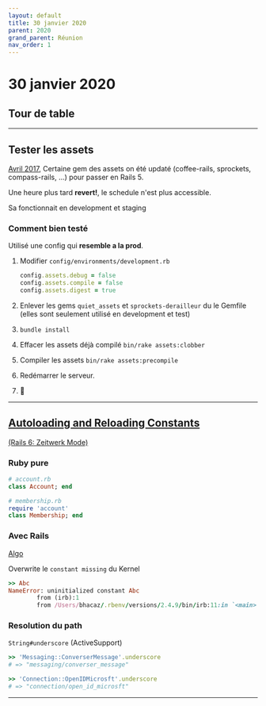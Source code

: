 ```yaml
---
layout: default
title: 30 janvier 2020
parent: 2020
grand_parent: Réunion
nav_order: 1
---
```


# 30 janvier 2020

## Tour de table

---

## Tester les assets

[Avril 2017](https://github.com/petalmd/petalmd.rails/pull/1073), Certaine gem des assets on été updaté (coffee-rails, sprockets, compass-rails, ...) pour passer en Rails 5.

Une heure plus tard **revert!**, le schedule n'est plus accessible.

Sa fonctionnait en development et staging

### Comment bien testé

Utilisé une config qui **resemble a la prod**.

1. Modifier `config/environments/development.rb`

	```ruby
	config.assets.debug = false
	config.assets.compile = false
	config.assets.digest = true
	```

2. Enlever les gems `quiet_assets` et `sprockets-derailleur` du le Gemfile (elles sont seulement utilisé en development et test)
3. `bundle install`
4. Effacer les assets déjà compilé `bin/rake assets:clobber`
5. Compiler les assets `bin/rake assets:precompile`
6. Redémarrer le serveur.
7. 🤞

---

## [Autoloading and Reloading Constants](https://guides.rubyonrails.org/autoloading_and_reloading_constants_classic_mode.html)

[(Rails 6: Zeitwerk Mode)](https://guides.rubyonrails.org/autoloading_and_reloading_constants.html)

### Ruby pure

```ruby
# account.rb
class Account; end

# membership.rb
require 'account'
class Membership; end
```

### Avec Rails
[Algo](https://guides.rubyonrails.org/autoloading_and_reloading_constants_classic_mode.html#resolution-algorithm-for-relative-constants)

Overwrite le `constant missing` du Kernel

```ruby
>> Abc
NameError: uninitialized constant Abc
        from (irb):1
        from /Users/bhacaz/.rbenv/versions/2.4.9/bin/irb:11:in `<main>'
```

### Resolution du path

`String#underscore` (ActiveSupport)

```ruby
>> 'Messaging::ConverserMessage'.underscore
# => "messaging/converser_message"
```

```ruby
>> 'Connection::OpenIDMicrosft'.underscore
# => "connection/open_id_microsft"
```

---

